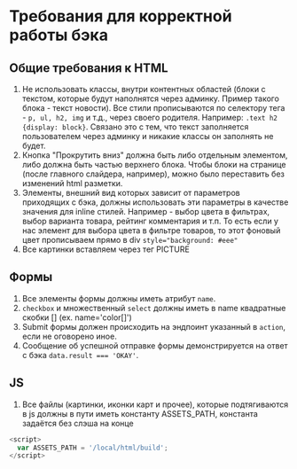 # Требования для корректной работы бэка

## Общие требования к HTML
1. Не использовать классы, внутри контентных областей (блоки с текстом, которые будут наполнятся через админку. Пример такого блока - текст новости). Все стили прописываются по селектору тега - `p, ul, h2, img` и т.д., через своего родителя. Например: `.text h2 {display: block}`.
Связано это с тем, что текст заполняется пользователем через админку и никакие классы он заполнять не будет.
2. Кнопка "Прокрутить вниз" должна быть либо отдельным элементом, либо должна быть частью верхнего блока. Чтобы блоки на странице (после главного слайдера, например), можно было переставить без изменений html разметки.
3. Элементы, внешний вид которых зависит от параметров приходящих с бэка, должны использовать эти параметры в качестве значения для inline стилей. Например - выбор цвета в фильтрах, выбор варианта товара, рейтинг комментария и т.п. То есть если у нас элемент для выбора цвета в фильтре товаров, то этот фоновый цвет прописываем прямо в div `style="background: #eee"`
4. Все картинки вставляем через тег PICTURE

## Формы
1. Все элементы формы должны иметь атрибут `name`.
2. `checkbox` и множественный `select` должны иметь в name квадратные скобки [] (ex. name='color[]')
3. Submit формы должен происходить на эндпоинт указанный в `action`, если не оговорено иное.
4. Сообщение об успешной отправке формы демонстрируется на ответ с бэка `data.result === 'OKAY'`.


## JS
1. Все файлы (картинки, иконки карт и прочее), которые подтягиваются в js должны в пути иметь константу ASSETS_PATH, константа задаётся без слэша на конце
```js
<script>
  var ASSETS_PATH = '/local/html/build';
</script>
```
